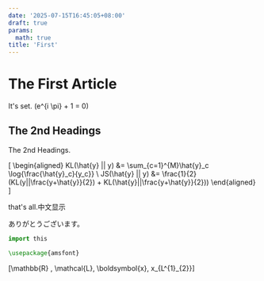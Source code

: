 ```yaml
---
date: '2025-07-15T16:45:05+08:00'
draft: true
params:
  math: true
title: 'First'
---
```


# The First Article

It's set. \(e^{i \pi} + 1 = 0\)

## The 2nd Headings

The 2nd Headings.

\[
\begin{aligned}
KL(\hat{y} || y) &= \sum_{c=1}^{M}\hat{y}_c \log{\frac{\hat{y}_c}{y_c}} \\
JS(\hat{y} || y) &= \frac{1}{2}(KL(y||\frac{y+\hat{y}}{2}) + KL(\hat{y}||\frac{y+\hat{y}}{2}))
\end{aligned}
\]

that's all.中文显示　

ありがとうございます。

```python
import this

```

```tex
\usepackage{amsfont}
```

\[\mathbb{R} \, \mathcal{L}, \boldsymbol{x}, x_{L^{1}_{2}}\]